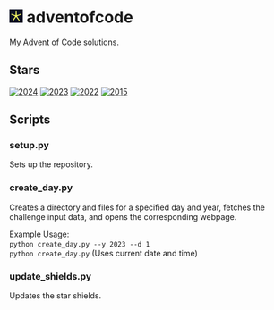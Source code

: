 # <img src="assets/favicon.png" alt="favicon" style="width:24px;"> adventofcode
My Advent of Code solutions.

## Stars
<!-- SHIELDS_START --> 
[![2024](https://img.shields.io/badge/2024-4★-d4d2c2?style=flat-square)](https://adventofcode.com/2024) [![2023](https://img.shields.io/badge/2023-16★-d9d08f?style=flat-square)](https://adventofcode.com/2023) [![2022](https://img.shields.io/badge/2022-22★-dbcf76?style=flat-square)](https://adventofcode.com/2022) [![2015](https://img.shields.io/badge/2015-9★-d6d1ad?style=flat-square)](https://adventofcode.com/2015)
<!-- SHIELDS_END -->


## Scripts

### setup.py
Sets up the repository.

### create_day.py
Creates a directory and files for a specified day and year, fetches the challenge input data, and opens the corresponding webpage.

Example Usage:\
`python create_day.py --y 2023 --d 1`\
`python create_day.py` (Uses current date and time)

### update_shields.py
Updates the star shields.

